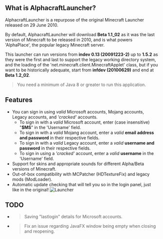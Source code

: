 ## What is AlphacraftLauncher?
AlphacraftLauncher is a repurpose of the original Minecraft Launcher released on 29 June 2010.

By default, AlphacraftLauncher will download **Beta 1.1_02** as it was the last version of Minecraft to be released in 2010, and is what powers 'AlphaPlace', the popular legacy Minecraft server. 

This launcher can run versions from **indev 0.13 (20091223-2)** up to **1.5.2** as they were the first and last to support the legacy working directory system, and the loading of the 'net.minecraft.client.MinecraftApplet' class, but if you want to be historically adequate, start from **infdev (20100629)** and end at **Beta 1.2_02**.

> You need a minimum of Java 8 or greater to run this application.

## Features
- You can sign in using *valid* Microsoft accounts, Mojang accounts, Legacy accounts, and *'cracked'* accounts.
  - To sign in with a *valid* Microsoft account, enter (case insensitive) "**$MS**" in the 'Username' field.
  - To sign in with a *valid* Mojang account, enter a *valid* **email address and password** in their respective fields.
  - To sign in with a *valid* Legacy account, enter a *valid* **username and password** in their respective fields.
  - To sign in using a *'cracked'* account, enter a *valid* **username** in the 'Username' field.
- Support for skins and appropriate sounds for different Alpha/Beta versions of Minecraft.
- Out-of-box compatibility with MCPatcher (HDTextureFix) and legacy mods (ModLoader).
- Automatic update checking that will tell you so in the login panel, just like in the original!
![Launcher](https://i.imgur.com/CNB25rv.png)

## TODO
- >Saving "lastlogin" details for Microsoft accounts.
- >Fix an issue regarding JavaFX window being empty when closing and reopening.
